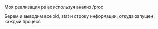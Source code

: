 Моя реализация ps ax используя анализ /proc

Берем и выводим все  pid, stat и строку информации, откуда запущен каждый процесс

